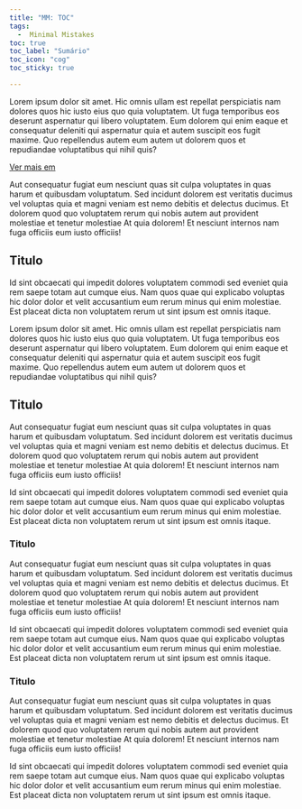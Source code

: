 ```yaml
---
title: "MM: TOC"
tags:
  -  Minimal Mistakes
toc: true
toc_label: "Sumário"
toc_icon: "cog"
toc_sticky: true

---
```


Lorem ipsum dolor sit amet. Hic omnis ullam est repellat perspiciatis nam dolores quos hic iusto eius quo quia voluptatem. Ut fuga temporibus eos deserunt aspernatur qui libero voluptatem. Eum dolorem qui enim eaque et consequatur deleniti qui aspernatur quia et autem suscipit eos fugit maxime. Quo repellendus autem eum autem ut dolorem quos et repudiandae voluptatibus qui nihil quis?

[Ver mais em](https://mmistakes.github.io/minimal-mistakes/docs/helpers/#enabled-via-yaml-front-matter)

Aut consequatur fugiat eum nesciunt quas sit culpa voluptates in quas harum et quibusdam voluptatum. Sed incidunt dolorem est veritatis ducimus vel voluptas quia et magni veniam est nemo debitis et delectus ducimus. Et dolorem quod quo voluptatem rerum qui nobis autem aut provident molestiae et tenetur molestiae At quia dolorem! Et nesciunt internos nam fuga officiis eum iusto officiis!

## Titulo

Id sint obcaecati qui impedit dolores voluptatem commodi sed eveniet quia rem saepe totam aut cumque eius. Nam quos quae qui explicabo voluptas hic dolor dolor et velit accusantium eum rerum minus qui enim molestiae. Est placeat dicta non voluptatem rerum ut sint ipsum est omnis itaque.

Lorem ipsum dolor sit amet. Hic omnis ullam est repellat perspiciatis nam dolores quos hic iusto eius quo quia voluptatem. Ut fuga temporibus eos deserunt aspernatur qui libero voluptatem. Eum dolorem qui enim eaque et consequatur deleniti qui aspernatur quia et autem suscipit eos fugit maxime. Quo repellendus autem eum autem ut dolorem quos et repudiandae voluptatibus qui nihil quis?

## Titulo

Aut consequatur fugiat eum nesciunt quas sit culpa voluptates in quas harum et quibusdam voluptatum. Sed incidunt dolorem est veritatis ducimus vel voluptas quia et magni veniam est nemo debitis et delectus ducimus. Et dolorem quod quo voluptatem rerum qui nobis autem aut provident molestiae et tenetur molestiae At quia dolorem! Et nesciunt internos nam fuga officiis eum iusto officiis!

Id sint obcaecati qui impedit dolores voluptatem commodi sed eveniet quia rem saepe totam aut cumque eius. Nam quos quae qui explicabo voluptas hic dolor dolor et velit accusantium eum rerum minus qui enim molestiae. Est placeat dicta non voluptatem rerum ut sint ipsum est omnis itaque.



### Titulo

Aut consequatur fugiat eum nesciunt quas sit culpa voluptates in quas harum et quibusdam voluptatum. Sed incidunt dolorem est veritatis ducimus vel voluptas quia et magni veniam est nemo debitis et delectus ducimus. Et dolorem quod quo voluptatem rerum qui nobis autem aut provident molestiae et tenetur molestiae At quia dolorem! Et nesciunt internos nam fuga officiis eum iusto officiis!

Id sint obcaecati qui impedit dolores voluptatem commodi sed eveniet quia rem saepe totam aut cumque eius. Nam quos quae qui explicabo voluptas hic dolor dolor et velit accusantium eum rerum minus qui enim molestiae. Est placeat dicta non voluptatem rerum ut sint ipsum est omnis itaque.



### Titulo

Aut consequatur fugiat eum nesciunt quas sit culpa voluptates in quas harum et quibusdam voluptatum. Sed incidunt dolorem est veritatis ducimus vel voluptas quia et magni veniam est nemo debitis et delectus ducimus. Et dolorem quod quo voluptatem rerum qui nobis autem aut provident molestiae et tenetur molestiae At quia dolorem! Et nesciunt internos nam fuga officiis eum iusto officiis!

Id sint obcaecati qui impedit dolores voluptatem commodi sed eveniet quia rem saepe totam aut cumque eius. Nam quos quae qui explicabo voluptas hic dolor dolor et velit accusantium eum rerum minus qui enim molestiae. Est placeat dicta non voluptatem rerum ut sint ipsum est omnis itaque.

